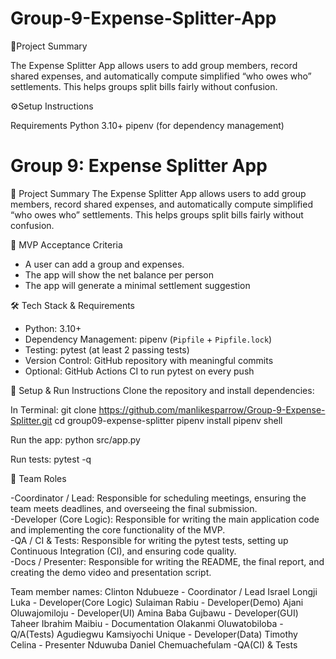 # Group-9-Expense-Splitter-App

📌Project Summary

The Expense Splitter App allows users to add group members, record shared expenses, and automatically compute simplified “who owes who” settlements. This helps groups split bills fairly without confusion.

 ⚙️Setup Instructions
 
Requirements
Python 3.10+
pipenv (for dependency management)

# Group 9: Expense Splitter App

📌 Project Summary
The Expense Splitter App allows users to add group members, record shared expenses, and automatically compute simplified “who owes who” settlements. This helps groups split bills fairly without confusion.

🎯 MVP Acceptance Criteria
- A user can add a group and expenses.
- The app will show the net balance per person
- The app will generate a minimal settlement suggestion


🛠️ Tech Stack & Requirements
- Python: 3.10+
- Dependency Management: pipenv (`Pipfile` + `Pipfile.lock`)
- Testing: pytest (at least 2 passing tests)
- Version Control: GitHub repository with meaningful commits
- Optional: GitHub Actions CI to run pytest on every push


🚀 Setup & Run Instructions
Clone the repository and install dependencies:

In Terminal: 
git clone https://github.com/manlikesparrow/Group-9-Expense-Splitter.git
cd group09-expense-splitter
pipenv install
pipenv shell

Run the app:
python src/app.py

Run tests:
pytest -q

👥 Team Roles

-Coordinator / Lead: Responsible for scheduling meetings, ensuring the team meets deadlines, and overseeing the final submission.  
-Developer (Core Logic): Responsible for writing the main application code and implementing the core functionality of the MVP.  
-QA / CI & Tests: Responsible for writing the pytest tests, setting up Continuous Integration (CI), and ensuring code quality.  
-Docs / Presenter: Responsible for writing the README, the final report, and creating the demo video and presentation script.  

Team member names:
Clinton Ndubueze - Coordinator / Lead
Israel Longji Luka - Developer(Core Logic)
Sulaiman Rabiu - Developer(Demo)
Ajani Oluwajomiloju - Developer(UI)
Amina Baba Gujbawu - Developer(GUI)
Taheer Ibrahim Maibiu - Documentation
Olakanmi Oluwatobiloba - Q/A(Tests)
Agudiegwu Kamsiyochi Unique - Developer(Data)
Timothy Celina - Presenter
Nduwuba Daniel Chemuachefulam -QA(CI) & Tests